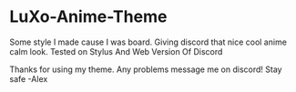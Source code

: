 # LuXo-Anime-Theme
Some style I made cause I was board. Giving discord that nice cool anime calm look. Tested on Stylus And Web Version Of Discord

Thanks for using my theme. Any problems message me on discord! 
Stay safe -Alex
